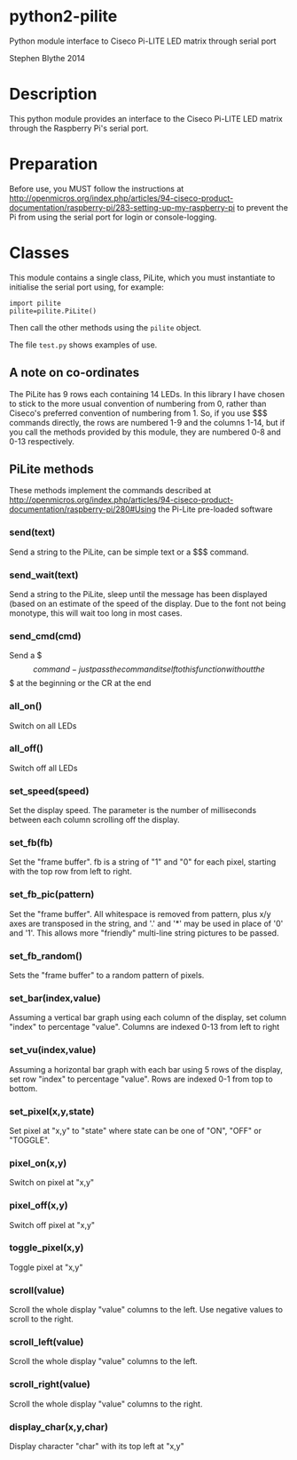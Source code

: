 python2-pilite
==============

Python module interface to Ciseco Pi-LITE LED matrix through serial port

Stephen Blythe 2014

# Description
This python module provides an interface to the Ciseco Pi-LITE LED matrix
through the Raspberry Pi's serial port.

# Preparation
Before use, you MUST follow the instructions at http://openmicros.org/index.php/articles/94-ciseco-product-documentation/raspberry-pi/283-setting-up-my-raspberry-pi
to prevent the Pi from using the serial port for login or console-logging.

# Classes
This module contains a single class, PiLite, which you must instantiate to
initialise the serial port using, for example:
```
import pilite
pilite=pilite.PiLite()
```
Then call the other methods using the `pilite` object.

The file `test.py` shows examples of use.

## A note on co-ordinates
The PiLite has 9 rows each containing 14 LEDs.  In this library I have chosen
to stick to the more usual convention of numbering from 0, rather than Ciseco's
preferred convention of numbering from 1.
So, if you use $$$ commands directly, the rows are numbered 1-9 and the columns
1-14, but if you call the methods provided by this module, they are numbered
0-8 and 0-13 respectively.

## PiLite methods

These methods implement the commands described at http://openmicros.org/index.php/articles/94-ciseco-product-documentation/raspberry-pi/280#Using the Pi-Lite pre-loaded software

### send(text)
Send a string to the PiLite, can be simple text or a $$$ command.

### send_wait(text)
Send a string to the PiLite, sleep until the message has been displayed (based
on an estimate of the speed of the display.  Due to the font not being monotype,
this will wait too long in most cases.

### send_cmd(cmd)
Send a $$$ command - just pass the command itself to this function without the
$$$ at the beginning or the CR at the end

### all_on()
Switch on all LEDs

### all_off()
Switch off all LEDs

### set_speed(speed)
Set the display speed.  The parameter is the number of milliseconds between each
column scrolling off the display.

### set_fb(fb)
Set the "frame buffer".  fb is a string of "1" and "0" for each pixel, starting
with the top row from left to right.

### set_fb_pic(pattern)
Set the "frame buffer".  All whitespace is removed from pattern, plus x/y axes are
transposed in the string, and '.' and '*' may be used in place of '0' and '1'.
This allows more "friendly" multi-line string pictures to be passed.

### set_fb_random()
Sets the "frame buffer" to a random pattern of pixels.

### set_bar(index,value)
Assuming a vertical bar graph using each column of the display, set column
"index" to percentage "value".  Columns are indexed 0-13 from left to right

### set_vu(index,value)
Assuming a horizontal bar graph with each bar using 5 rows of the display, set
row "index" to percentage "value".  Rows are indexed 0-1 from top to bottom.

### set_pixel(x,y,state)
Set pixel at "x,y" to "state" where state can be one of "ON", "OFF" or "TOGGLE".

### pixel_on(x,y)
Switch on pixel at "x,y"

### pixel_off(x,y)
Switch off pixel at "x,y"

### toggle_pixel(x,y)
Toggle pixel at "x,y"

### scroll(value)
Scroll the whole display "value" columns to the left.  Use negative values to
scroll to the right.

### scroll_left(value)
Scroll the whole display "value" columns to the left.

### scroll_right(value)
Scroll the whole display "value" columns to the right.

### display_char(x,y,char)
Display character "char" with its top left at "x,y"

